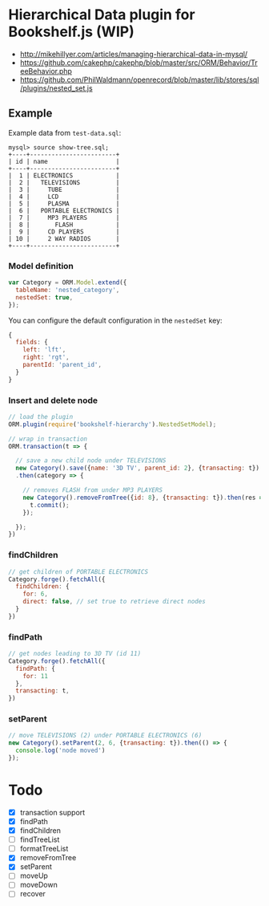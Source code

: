 # Hierarchical Data plugin for Bookshelf.js (WIP)

- http://mikehillyer.com/articles/managing-hierarchical-data-in-mysql/
- https://github.com/cakephp/cakephp/blob/master/src/ORM/Behavior/TreeBehavior.php
- https://github.com/PhilWaldmann/openrecord/blob/master/lib/stores/sql/plugins/nested_set.js

## Example

Example data from `test-data.sql`:

```
mysql> source show-tree.sql;
+----+------------------------+
| id | name                   |
+----+------------------------+
|  1 | ELECTRONICS            |
|  2 |   TELEVISIONS          |
|  3 |     TUBE               |
|  4 |     LCD                |
|  5 |     PLASMA             |
|  6 |   PORTABLE ELECTRONICS |
|  7 |     MP3 PLAYERS        |
|  8 |       FLASH            |
|  9 |     CD PLAYERS         |
| 10 |     2 WAY RADIOS       |
+----+------------------------+
```

### Model definition

```js
var Category = ORM.Model.extend({
  tableName: 'nested_category',
  nestedSet: true,
});
```

You can configure the default configuration in the `nestedSet` key:

```js
{
  fields: {
    left: 'lft',
    right: 'rgt',
    parentId: 'parent_id',
  }
}
```

### Insert and delete node

```js
// load the plugin
ORM.plugin(require('bookshelf-hierarchy').NestedSetModel);

// wrap in transaction
ORM.transaction(t => {

  // save a new child node under TELEVISIONS
  new Category().save({name: '3D TV', parent_id: 2}, {transacting: t})
  .then(category => {

    // removes FLASH from under MP3 PLAYERS
    new Category().removeFromTree({id: 8}, {transacting: t}).then(res => {
      t.commit();
    });

  });
})
```

### findChildren

```js
// get children of PORTABLE ELECTRONICS
Category.forge().fetchAll({
  findChildren: {
    for: 6,
    direct: false, // set true to retrieve direct nodes
  }
})
```

### findPath

```js
// get nodes leading to 3D TV (id 11)
Category.forge().fetchAll({
  findPath: {
    for: 11
  },
  transacting: t,
})
```

### setParent

```js
// move TELEVISIONS (2) under PORTABLE ELECTRONICS (6)
new Category().setParent(2, 6, {transacting: t}).then(() => {
  console.log('node moved')
});
```

# Todo

- [x] transaction support
- [x] findPath
- [x] findChildren
- [ ] findTreeList
- [ ] formatTreeList
- [x] removeFromTree
- [x] setParent
- [ ] moveUp
- [ ] moveDown
- [ ] recover
